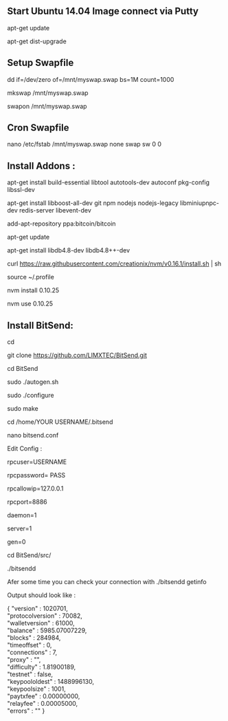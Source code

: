 Start Ubuntu 14.04 Image connect via Putty
----------------
apt-get update

apt-get dist-upgrade


Setup Swapfile
----------------
dd if=/dev/zero of=/mnt/myswap.swap bs=1M count=1000

mkswap /mnt/myswap.swap

swapon /mnt/myswap.swap

Cron Swapfile
----------------
nano /etc/fstab
/mnt/myswap.swap none swap sw 0 0

Install Addons :
----------------
apt-get install build-essential libtool autotools-dev autoconf pkg-config libssl-dev

apt-get install libboost-all-dev git npm nodejs nodejs-legacy libminiupnpc-dev redis-server libevent-dev

add-apt-repository ppa:bitcoin/bitcoin

apt-get update

apt-get install libdb4.8-dev libdb4.8++-dev

curl https://raw.githubusercontent.com/creationix/nvm/v0.16.1/install.sh | sh

source ~/.profile

nvm install 0.10.25

nvm use 0.10.25


Install BitSend:
----------------
cd

git clone https://github.com/LIMXTEC/BitSend.git

cd BitSend


sudo ./autogen.sh

sudo ./configure

sudo make


cd /home/YOUR USERNAME/.bitsend

nano bitsend.conf

Edit Config :


rpcuser=USERNAME

rpcpassword= PASS

rpcallowip=127.0.0.1

rpcport=8886

daemon=1

server=1

gen=0



cd BitSend/src/

./bitsendd

Afer some time you can check your connection with
./bitsendd getinfo 

Output should look like :

{    "version" : 1020701,  
    "protocolversion" : 70082,    
    "walletversion" : 61000,    
    "balance" : 5985.07007229,    
    "blocks" : 284984,    
    "timeoffset" : 0,    
    "connections" : 7,    
    "proxy" : "",    
    "difficulty" : 1.81900189,    
    "testnet" : false,    
    "keypoololdest" : 1488996130,    
    "keypoolsize" : 1001,    
    "paytxfee" : 0.00000000,    
    "relayfee" : 0.00005000,    
    "errors" : ""    }

